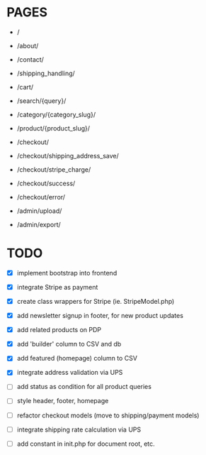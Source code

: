 # PAGES

- /
- /about/
- /contact/
- /shipping_handling/
- /cart/
- /search/{query}/
- /category/{category_slug}/
- /product/{product_slug}/

- /checkout/
- /checkout/shipping_address_save/
- /checkout/stripe_charge/
- /checkout/success/
- /checkout/error/

- /admin/upload/
- /admin/export/


# TODO

- [x] implement bootstrap into frontend
- [x] integrate Stripe as payment
- [x] create class wrappers for Stripe (ie. StripeModel.php)
- [x] add newsletter signup in footer, for new product updates
- [x] add related products on PDP
- [x] add 'builder' column to CSV and db
- [x] add featured (homepage) column to CSV
- [x] integrate address validation via UPS

- [ ] add status as condition for all product queries
- [ ] style header, footer, homepage
- [ ] refactor checkout models (move to shipping/payment models)
- [ ] integrate shipping rate calculation via UPS
- [ ] add constant in init.php for document root, etc.
